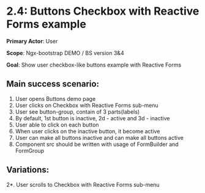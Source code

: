 2.4: Buttons Checkbox with Reactive Forms example
=================================================
**Primary Actor**: User

**Scope**: Ngx-bootstrap DEMO / BS version 3&4

**Goal**: Show user checkbox-like buttons example with Reactive Forms

Main success scenario:
----------------------
1. User opens Buttons demo page
2. User clicks on Checkbox with Reactive Forms sub-menu
3. User see button-group, contain of 3 parts(labels)
4. By default, 1st button is inactive, 2d - active and 3d - inactive
5. User able to click on each button
6. When user clicks on the inactive button, it become active
7. User can make all buttons inactive and can make all buttons active
8. Component src should be written with usage of FormBuilder and FormGroup

Variations:
-----------
2*. User scrolls to Checkbox with Reactive Forms sub-menu
